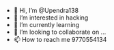 - 👋 Hi, I’m @Upendra138
- 👀 I’m interested in hacking
- 🌱 I’m currently learning 
- 💞️ I’m looking to collaborate on ...
- 📫 How to reach me 9770554134

<!---
Upendra138/Upendra138 is a ✨ special ✨ repository because its `README.md` (this file) appears on your GitHub profile.
You can click the Preview link to take a look at your changes.
--->
